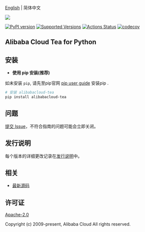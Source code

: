 [English](README.md) | 简体中文

![](https://aliyunsdk-pages.alicdn.com/icons/AlibabaCloud.svg)

[![PyPI version](https://badge.fury.io/py/alibabacloud-tea.svg)](https://badge.fury.io/py/alibabacloud-tea)
[![Supported Versions](https://img.shields.io/pypi/pyversions/alibabacloud-tea.svg)](https://pypi.org/project/alibabacloud-tea)
[![Actions Status](https://github.com/aliyun/tea-python/workflows/Python%20Test/badge.svg)](https://github.com/aliyun/tea-python/actions)
[![codecov](https://codecov.io/gh/aliyun/tea-python/branch/master/graph/badge.svg)](https://codecov.io/gh/aliyun/tea-python)

## Alibaba Cloud Tea for Python


## 安装

- **使用 pip 安装(推荐)**

如未安装 `pip`, 请先至pip官网 [pip user guide](https://pip.pypa.io/en/stable/installing/ "pip User Guide") 安装pip .

```bash
# 安装 alibabacloud-tea
pip install alibabacloud-tea
```

## 问题
[提交 Issue](https://github.com/aliyun/tea-python/issues/new)，不符合指南的问题可能会立即关闭。

## 发行说明
每个版本的详细更改记录在[发行说明](./ChangeLog.md)中。

## 相关
* [最新源码](https://github.com/aliyun/tea-python/tree/master/python)

## 许可证
[Apache-2.0](http://www.apache.org/licenses/LICENSE-2.0)

Copyright (c) 2009-present, Alibaba Cloud All rights reserved.

